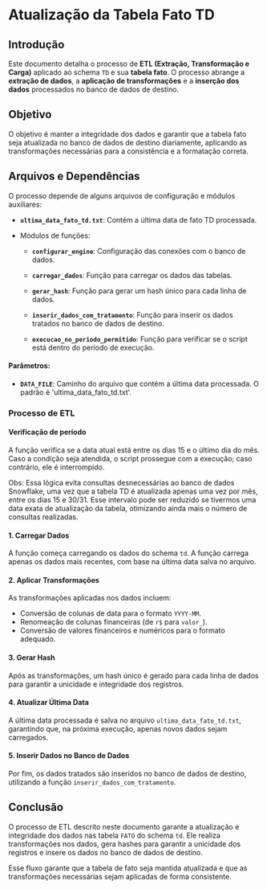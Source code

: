 # Atualização da Tabela Fato TD

## Introdução
Este documento detalha o processo de **ETL (Extração, Transformação e Carga)** aplicado ao schema `TD` e sua **tabela fato**. O processo abrange a **extração de dados**, a **aplicação de transformações** e a **inserção dos dados** processados no banco de dados de destino.

## Objetivo
O objetivo é manter a integridade dos dados e garantir que a tabela fato seja atualizada no banco de dados de destino diariamente, aplicando as transformações necessárias para a consistência e a formatação correta.

## Arquivos e Dependências
O processo depende de alguns arquivos de configuração e módulos auxiliares:

- **`ultima_data_fato_td.txt`**: Contém a última data de fato TD processada.

- Módulos de funções:

    - **`configurar_engine`**: Configuração das conexões com o banco de dados.

    - **`carregar_dados`**: Função para carregar os dados das tabelas.

    - **`gerar_hash`**: Função para gerar um hash único para cada linha de dados.

    - **`inserir_dados_com_tratamento`**: Função para inserir os dados tratados no banco de dados de destino.

    - **`execucao_no_periodo_permitido`**: Função para verificar se o script está dentro do período de execução.


#### Parâmetros:
- **`DATA_FILE`**: Caminho do arquivo que contém a última data processada. O padrão é 'ultima_data_fato_td.txt'.

### Processo de ETL

#### Verificação de período

A função verifica se a data atual está entre os dias 15 e o último dia do mês. Caso a condição seja atendida, o script prossegue com a execução; caso contrário, ele é interrompido.  

Obs: Essa lógica evita consultas desnecessárias ao banco de dados Snowflake, uma vez que a tabela TD é atualizada apenas uma vez por mês, entre os dias 15 e 30/31. Esse intervalo pode ser reduzido se tivermos uma data exata de atualização da tabela, otimizando ainda mais o número de consultas realizadas.

#### 1. Carregar Dados
A função começa carregando os dados do schema `td`. A função carrega apenas os dados mais recentes, com base na última data salva no arquivo.

#### 2. Aplicar Transformações
As transformações aplicadas nos dados incluem:
- Conversão de colunas de data para o formato `YYYY-MM`.
- Renomeação de colunas financeiras (de `r$` para `valor_`).
- Conversão de valores financeiros e numéricos para o formato adequado.

#### 3. Gerar Hash
Após as transformações, um hash único é gerado para cada linha de dados para garantir a unicidade e integridade dos registros.

#### 4. Atualizar Última Data
A última data processada é salva no arquivo `ultima_data_fato_td.txt`, garantindo que, na próxima execução, apenas novos dados sejam carregados.

#### 5. Inserir Dados no Banco de Dados
Por fim, os dados tratados são inseridos no banco de dados de destino, utilizando a função `inserir_dados_com_tratamento`.

## Conclusão
O processo de ETL descrito neste documento garante a atualização e integridade dos dados nas tabela `FATO` do schema `td`. Ele realiza transformações nos dados, gera hashes para garantir a unicidade dos registros e insere os dados no banco de dados de destino.

Esse fluxo garante que a tabela de fato seja mantida atualizada e que as transformações necessárias sejam aplicadas de forma consistente.
